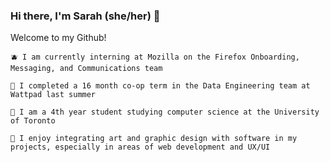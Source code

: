 ### Hi there, I'm Sarah (she/her) 👋

Welcome to my Github!

	🫐 I am currently interning at Mozilla on the Firefox Onboarding, Messaging, and Communications team
	
 	🍊 I completed a 16 month co-op term in the Data Engineering team at Wattpad last summer
	
	🍏 I am a 4th year student studying computer science at the University of Toronto
	
	🍓 I enjoy integrating art and graphic design with software in my projects, especially in areas of web development and UX/UI

